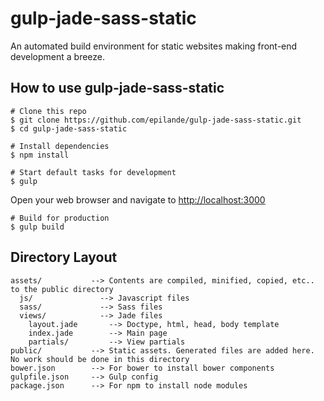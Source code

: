 # gulp-jade-sass-static

An automated build environment for static websites making front-end development a breeze.

## How to use gulp-jade-sass-static

    # Clone this repo
    $ git clone https://github.com/epilande/gulp-jade-sass-static.git
    $ cd gulp-jade-sass-static

    # Install dependencies
    $ npm install

    # Start default tasks for development
    $ gulp

Open your web browser and navigate to [http://localhost:3000](http://localhost:3000)

    # Build for production
    $ gulp build

## Directory Layout

    assets/           --> Contents are compiled, minified, copied, etc.. to the public directory
      js/               --> Javascript files
      sass/             --> Sass files
      views/            --> Jade files
        layout.jade       --> Doctype, html, head, body template
        index.jade        --> Main page
        partials/         --> View partials
    public/           --> Static assets. Generated files are added here. No work should be done in this directory
    bower.json        --> For bower to install bower components
    gulpfile.json     --> Gulp config
    package.json      --> For npm to install node modules